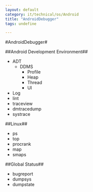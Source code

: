 ```yaml
---
layout: default
category: it/technical/os/Android
title: "AndroidDebugger"
tags: undefine

---
```

#AndroidDebugger#



##Android Development Environment##
* ADT
  * DDMS
    * Profile
    * Heap
    * Thread
    * UI
* Log
* lint
* traceview
* dmtracedump
* systrace



##Linux##
* ps
* top
* procrank
* map
* smaps



##Global Status##
* bugreport
* dumpsys
* dumpstate
